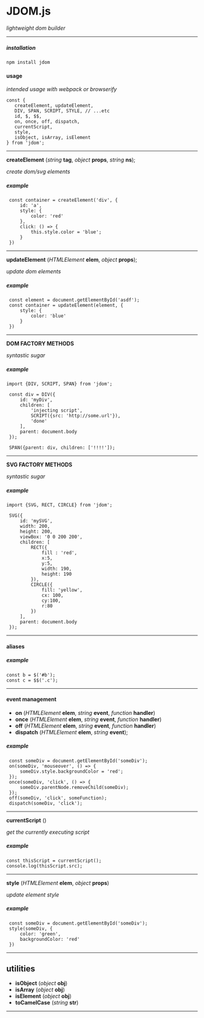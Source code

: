 



# JDOM.js

_lightweight dom builder_

---







##### installation

```
npm install jdom

```

#### usage

_intended usage with webpack or browserify_

```
const {
   createElement, updateElement,
   DIV, SPAN, SCRIPT, STYLE, // ...etc
   id, $, $$,
   on, once, off, dispatch,
   currentScript,
   style,
   isObject, isArray, isElement
} from 'jdom';
```

---






__createElement__ (_string_ __tag__, _object_ __props__, _string_ __ns__);

_create dom/svg elements_

##### example
```
 const container = createElement('div', {
     id: 'a',
     style: {
         color: 'red'
     },
     click: () => {
         this.style.color = 'blue';
     }
 })
```







---






__updateElement__ (_HTMLElement_ __elem__, _object_ __props__);

_update dom elements_

##### example
```
 const element = document.getElementById('asdf');
 const container = updateElement(element, {
     style: {
         color: 'blue'
     }
 })
```







---






__DOM FACTORY METHODS__

_syntastic sugar_

##### example
```
import {DIV, SCRIPT, SPAN} from 'jdom';

 const div = DIV({
     id: 'myDiv',
     children: [
         'injecting script',
         SCRIPT({src: 'http://some.url'}),
         'done'
     ],
     parent: document.body
 });

 SPAN({parent: div, children: ['!!!!']);
```







---






__SVG FACTORY METHODS__

_syntastic sugar_

##### example
```
import {SVG, RECT, CIRCLE} from 'jdom';

 SVG({
     id: 'mySVG',
     width: 200,
     height: 200,
     viewBox: '0 0 200 200',
     children: [
         RECT({
             fill : 'red',
             x:5,
             y:5,
             width: 190,
             height: 190
         }),
         CIRCLE({
             fill: 'yellow',
             cx: 100,
             cy:100,
             r:80
         })
     ],
     parent: document.body
 });
```







---






#### aliases

##### example
```
const b = $('#b');
const c = $$('.c');
```






---






#### event management

* __on__ (_HTMLElement_ __elem__, _string_ __event__, _function_ __handler__)
* __once__ (_HTMLElement_ __elem__, _string_ __event__, _function_ __handler__)
* __off__ (_HTMLElement_ __elem__, _string_ __event__, _function_ __handler__)
* __dispatch__ (_HTMLElement_ __elem__, _string_ __event__);

##### example
```
 const someDiv = document.getElementById('someDiv');
 on(someDiv, 'mouseover', () => {
     someDiv.style.backgroundColor = 'red';
 });
 once(someDiv, 'click', () => {
     someDiv.parentNode.removeChild(someDiv);
 });
 off(someDiv, 'click', someFunction);
 dispatch(someDiv, 'click');
```






---






__currentScript__ ()

_get the currently executing script_

##### example

```
const thisScript = currentScript();
console.log(thisScript.src);
```






---






__style__ (_HTMLElement_ __elem__, _object_ __props__)

_update element style_

##### example
```
 const someDiv = document.getElementById('someDiv');
 style(someDiv, {
     color: 'green',
     backgroundColor: 'red'
 })
```







---






## utilities

* __isObject__ (_object_ __obj__)
* __isArray__ (_object_ __obj__)
* __isElement__ (_object_ __obj__)
* __toCamelCase__ (_string_ __str__)







---









